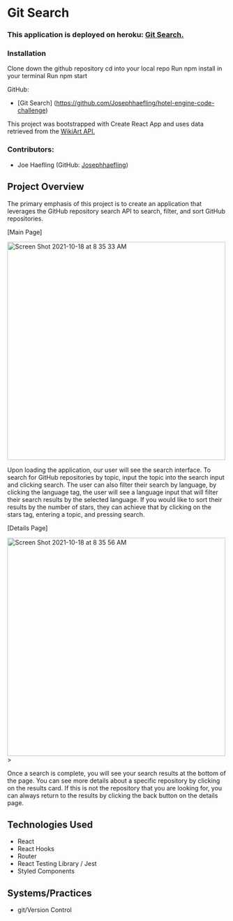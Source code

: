 # Git Search

### This application is deployed on heroku: [Git Search.](https://elated-clarke-814828.netlify.app/)
 
### Installation
 Clone down the github repository
 cd into your local repo
 Run npm install in your terminal
 Run npm start

GitHub: 
- [Git Search] (https://github.com/Josephhaefling/hotel-engine-code-challenge)

This project was bootstrapped with Create React App and uses data retrieved from the [WikiArt API.](https://www.wikiart.org/en/App/GetApi)
   

### Contributors:
  - Joe Haefling (GitHub: [Josephhaefling](https://github.com/Josephhaefling))

## Project Overview
The primary emphasis of this project is to create an application that leverages the GitHub repository search API to search, filter, and sort GitHub repositories. 

[Main Page]

<img width="500" alt="Screen Shot 2021-10-18 at 8 35 33 AM" src="https://user-images.githubusercontent.com/45408452/137752369-b23f954b-4ef4-49c1-8ae5-3b1c2c22ec04.png">

Upon loading the application, our user will see the search interface. To search for GitHub repositories by topic, input the topic into the search input and clicking search. The user can also filter their search by language, by clicking the language tag, the user will see a language input that will filter their search results by the selected language. If you would like to sort their results by the number of stars, they can achieve that by clicking on the stars tag, entering a topic, and pressing search. 

[Details Page]

<img width="500" alt="Screen Shot 2021-10-18 at 8 35 56 AM" src="https://user-images.githubusercontent.com/45408452/137752516-7b39cf4d-18ae-4436-9c8b-db3f5d1f8c7d.png">
>

Once a search is complete, you will see your search results at the bottom of the page. You can see more details about a specific repository by clicking on the results card. If this is not the repository that you are looking for, you can always return to the results by clicking the back button on the details page.

## Technologies Used
  - React
  - React Hooks
  - Router
  - React Testing Library / Jest
  - Styled Components
 

## Systems/Practices
  - git/Version Control
